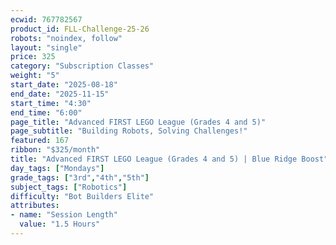 ```yaml
---
ecwid: 767782567
product_id: FLL-Challenge-25-26
robots: "noindex, follow"
layout: "single"
price: 325
category: "Subscription Classes"
weight: "5"
start_date: "2025-08-18"
end_date: "2025-11-15"
start_time: "4:30"
end_time: "6:00"
page_title: "Advanced FIRST LEGO League (Grades 4 and 5)"
page_subtitle: "Building Robots, Solving Challenges!"
featured: 167
ribbon: "$325/month"
title: "Advanced FIRST LEGO League (Grades 4 and 5) | Blue Ridge Boost"
day_tags: ["Mondays"]
grade_tags: ["3rd","4th","5th"]
subject_tags: ["Robotics"]
difficulty: "Bot Builders Elite"
attributes:
- name: "Session Length"
  value: "1.5 Hours"
---
```

